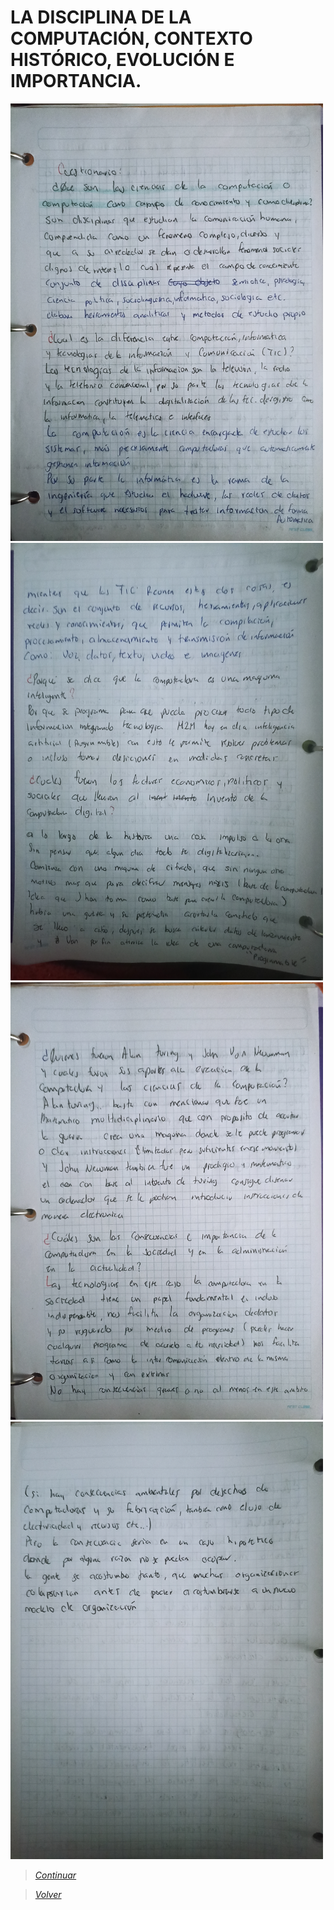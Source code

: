 #  LA DISCIPLINA DE LA COMPUTACIÓN, CONTEXTO HISTÓRICO, EVOLUCIÓN E IMPORTANCIA.

<img src="https://github.com/m0ii6s/README/blob/main/Imagenes/Cuestionario%201.jpg" height="700" width="500">

<img src="https://github.com/m0ii6s/README/blob/main/Imagenes/Cuestionario%202.jpg" height="700" width="500">

<img src="https://github.com/m0ii6s/README/blob/main/Imagenes/Cuestionario%203.jpg" height="700" width="500">

<img src="https://github.com/m0ii6s/README/blob/main/Imagenes/Cuestionario%204.jpg" height="700" width="500">

> [*Continuar*](Tarea1-3.md)

> [*Volver*](Tarea1-1.md)
